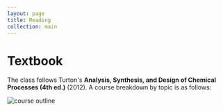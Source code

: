```yaml
---
layout: page
title: Reading
collection: main
---
```


# Textbook

The class follows Turton's **Analysis, Synthesis, and Design of Chemical Processes (4th ed.)** (2012). A course breakdown by topic is as follows:

<img src="https://github.com/uw-cheme485/uw-cheme485.github.io/raw/master/images/course_overview.png" title="course outline" />
